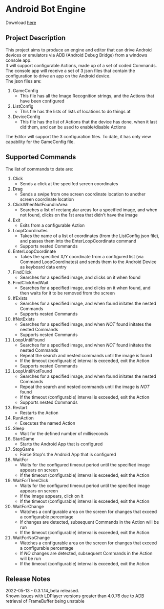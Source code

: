# Android Bot Engine

Download [here](https://github.com/keif888/AndroidBotEngine/releases)

## Project Description

This project aims to produce an engine and editor that can drive Android devices or emulators via ADB (Android Debug Bridge) from a windows console app.  
It will support configurable Actions, made up of a set of coded Commands.  
The console app will receive a set of 3 json files that contain the configuration to drive an app on the Android device.  
The json files are:  
1. GameConfig
	- This file has all the Image Recognition strings, and the Actions that have been configured
1. ListConfig
	- This file has the lists of lists of locations to do things at
1. DeviceConfig
	- This file has the list of Actions that the device has done, when it last did them, and can be used to enable/disable Actions

The Editor will support the 3 configuration files.  To date, it has only view capability for the GameConfig file.


## Supported Commands

The list of commands to date are:

1. Click
	- Sends a click at the specifed screen coordinates
1. Drag
	- Sends a swipe from one screen coordinate location to another screen coordinate location
1. ClickWhenNotFoundInArea
	- Searches a list of rectangular areas for a specified image, and when not found, clicks on the 1st area that didn't have the image
1. Exit
	- Exits from a configurable Action
1. LoopCoordinates
	- Takes the name of a list of coordinates (from the ListConfig json file), and passes them into the EnterLoopCoordinate command
	- Supports nested Commands
1. EnterLoopCoordinate
	- Takes the specified X/Y coordinate from a configured list (via Command LoopCoordinates) and sends them to the Android Device as keyboard data entry
1. FindClick
	- Searches for a specified image, and clicks on it when found
1. FindClickAndWait
	- Searches for a specified image, and clicks on it when found, and then waits for it to be removed from the screen
1. IfExists
	- Searches for a specified image, and when found initates the nested Commands
	- Supports nested Commands
1. IfNotExists
	- Searches for a specified image, and when *NOT* found initates the nested Commands
	- Supports nested Commands
1. LoopUntilFound
	- Searches for a specified image, and when *NOT* found initates the nested Commands
	- Repeat the search and nested commands until the image is found
	- If the timeout (configurable) interval is exceeded, exit the Action
	- Supports nested Commands
1. LoopUntilNotFound
	- Searches for a specified image, and when found initates the nested Commands
	- Repeat the search and nested commands until the image is *NOT* found
	- If the timeout (configurable) interval is exceeded, exit the Action
	- Supports nested Commands
1. Restart
	- Restarts the Action
1. RunAction
	- Executes the named Action
1. Sleep
	- Wait for the defined number of milliseconds
1. StartGame
	- Starts the Android App that is configured
1. StopGame
	- Force Stop's the Android App that is configured
1. WaitFor
	- Waits for the configured timeout period until the specified image appears on screen
	- If the timeout (configurable) interval is exceeded, exit the Action
1. WaitForThenClick
	- Waits for the configured timeout period until the specified image appears on screen
	- If the image appears, click on it
	- If the timeout (configurable) interval is exceeded, exit the Action
1. WaitForChange
	- Watches a configurable area on the screen for changes that exceed a configurable percentage
	- If changes are detected, subsequent Commands in the Action will be run
	- If the timeout (configurable) interval is exceeded, exit the Action
1. WaitForNoChange
	- Watches a configurable area on the screen for changes that exceed a configurable percentage
	- If *NO* changes are detected, subsequent Commands in the Action will be run
	- If the timeout (configurable) interval is exceeded, exit the Action


## Release Notes

2022-05-13 - 0.3.1.14_beta released.  
Known issues with LDPlayer versions greater than 4.0.76 due to ADB retrieval of FrameBuffer being unstable  
